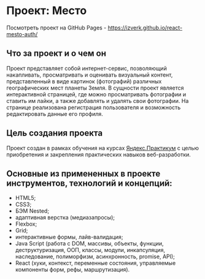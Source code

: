 # Проект: Место

Посмотреть проект на GitHub Pages - https://izverk.github.io/react-mesto-auth/

## Что за проект и о чем он

Проект представляет собой интернет-сервис, позволяющий накапливать, просматривать и оценивать визуальный контент, представленный в виде  картинок (фотографий) различных географических мест планеты Земля.
В сущности проект является интерактивной страницей, где можно просматривать фотографии и ставить им лайки, а также добавлять и удалять свои фотографии.
На странице реализована регистрация пользователя и возможность редактировать данные его профиля.

## Цель создания проекта

Проект создан в рамках обучения на курсах [Яндекс.Практикум](https://practicum.yandex.ru/) с целью приобретения и закрепления практических навыков веб-разработки.

## Основные из примененных в проекте инструментов, технологий и концепций:

- HTML5;
- CSS3;
- БЭМ Nested;
- адаптивная верстка (медиазапросы);
- Flexbox;
- Grid;
- интерактивные формы, лайв-валидация;
- Java Script (работа с DOM, массивы, объекты, функции, деструктуризация, ООП, классы, модули, инкапсуляция, наследование, полиморфизм, асинхронность, promise, API);
- React (хуки, контекст, переменные состояния, управляемые компоненты форм, рефы, маршрутизация).